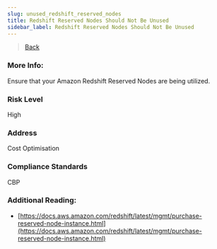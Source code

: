 ```yaml
---
slug: unused_redshift_reserved_nodes
title: Redshift Reserved Nodes Should Not Be Unused
sidebar_label: Redshift Reserved Nodes Should Not Be Unused
---
```

> [Back](../../redshiftmonitoring)

### More Info:
Ensure that your Amazon Redshift Reserved Nodes are being utilized.

### Risk Level
High

### Address
Cost Optimisation

### Compliance Standards
CBP

### Additional Reading:
- [https://docs.aws.amazon.com/redshift/latest/mgmt/purchase-reserved-node-instance.html](https://docs.aws.amazon.com/redshift/latest/mgmt/purchase-reserved-node-instance.html) 
